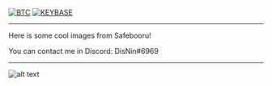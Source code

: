 [![BTC](https://img.shields.io/badge/btc-donate-red?color=f08b16&logo=bitcoin)](https://www.blockchain.com/btc/address/bc1q7jzctmsqy88kdr7qw8dzyyr0d36776dx8mnau2)
[![KEYBASE](https://img.shields.io/badge/KEYBASE-d1snIn-blue)](http://keybase.io/d1snln)

***

Неre is some cool images from Safebooru!

You can contact me in Discord: DisNin#6969

***

![alt text](https://github.com/DisNin/hentaibase/blob/main/entrance/posters/8acfa218cbec796f4ea8c30b290eb8cb9cde39b8.jpg?raw=true)
